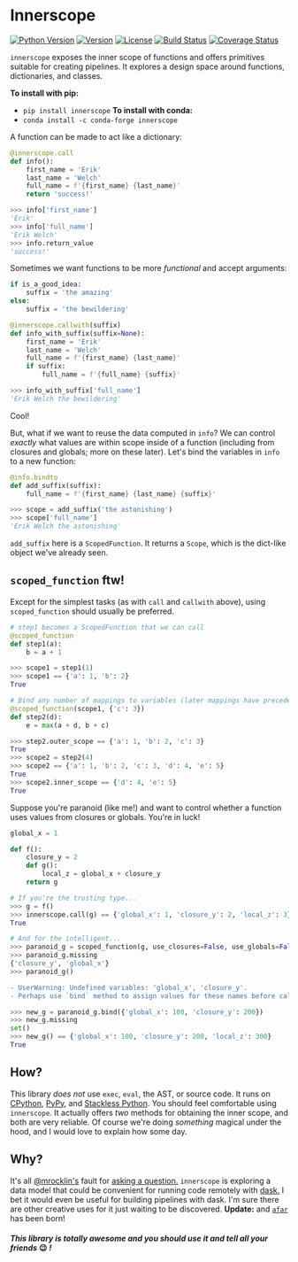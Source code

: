 # Innerscope

[![Python Version](https://img.shields.io/badge/python-3.7%20%7C%203.8%20%7C%203.9%20%7C%203.10%20%7C%203.11%20%7C%20PyPy-blue)](https://img.shields.io/badge/python-3.7%20%7C%203.8%20%7C%203.9%20%7C%203.10%20%7C%203.11%20%7C%20PyPy-blue)
[![Version](https://img.shields.io/pypi/v/innerscope.svg)](https://pypi.org/project/innerscope/)
[![License](https://img.shields.io/badge/License-BSD%203--Clause-blue.svg)](https://github.com/eriknw/innerscope/blob/master/LICENSE)
[![Build Status](https://github.com/eriknw/innerscope/workflows/Test/badge.svg)](https://github.com/eriknw/innerscope/actions)
[![Coverage Status](https://coveralls.io/repos/eriknw/innerscope/badge.svg?branch=master)](https://coveralls.io/r/eriknw/innerscope)

`innerscope` exposes the inner scope of functions and offers primitives suitable for creating pipelines.  It explores a design space around functions, dictionaries, and classes.

**To install with pip:**
- `pip install innerscope`
**To install with conda:**
- `conda install -c conda-forge innerscope`

A function can be made to act like a dictionary:
```python
@innerscope.call
def info():
    first_name = 'Erik'
    last_name = 'Welch'
    full_name = f'{first_name} {last_name}'
    return 'success!'

>>> info['first_name']
'Erik'
>>> info['full_name']
'Erik Welch'
>>> info.return_value
'success!'
```
Sometimes we want functions to be more *functional* and accept arguments:
```python
if is_a_good_idea:
    suffix = 'the amazing'
else:
    suffix = 'the bewildering'

@innerscope.callwith(suffix)
def info_with_suffix(suffix=None):
    first_name = 'Erik'
    last_name = 'Welch'
    full_name = f'{first_name} {last_name}'
    if suffix:
        full_name = f'{full_name} {suffix}'

>>> info_with_suffix['full_name']
'Erik Welch the bewildering'
```
Cool!

But, what if we want to reuse the data computed in `info`?  We can control *exactly* what values are within scope inside of a function (including from closures and globals; more on these later).  Let's bind the variables in `info` to a new function:
```python
@info.bindto
def add_suffix(suffix):
    full_name = f'{first_name} {last_name} {suffix}'

>>> scope = add_suffix('the astonishing')
>>> scope['full_name']
'Erik Welch the astonishing'
```
`add_suffix` here is a `ScopedFunction`.  It returns a `Scope`, which is the dict-like object we've already seen.

## `scoped_function` ftw!

Except for the simplest tasks (as with `call` and `callwith` above), using `scoped_function` should usually be preferred.

```python
# step1 becomes a ScopedFunction that we can call
@scoped_function
def step1(a):
    b = a + 1

>>> scope1 = step1(1)
>>> scope1 == {'a': 1, 'b': 2}
True

# Bind any number of mappings to variables (later mappings have precedence)
@scoped_function(scope1, {'c': 3})
def step2(d):
    e = max(a + d, b + c)

>>> step2.outer_scope == {'a': 1, 'b': 2, 'c': 3}
True
>>> scope2 = step2(4)
>>> scope2 == {'a': 1, 'b': 2, 'c': 3, 'd': 4, 'e': 5}
True
>>> scope2.inner_scope == {'d': 4, 'e': 5}
True
```
Suppose you're paranoid (like me!) and want to control whether a function uses values from closures or globals.  You're in luck!
```python
global_x = 1

def f():
    closure_y = 2
    def g():
        local_z = global_x + closure_y
    return g

# If you're the trusting type...
>>> g = f()
>>> innerscope.call(g) == {'global_x': 1, 'closure_y': 2, 'local_z': 3}
True

# And for the intelligent...
>>> paranoid_g = scoped_function(g, use_closures=False, use_globals=False)
>>> paranoid_g.missing
{'closure_y', 'global_x'}
>>> paranoid_g()
```
```diff
- UserWarning: Undefined variables: 'global_x', 'closure_y'.
- Perhaps use `bind` method to assign values for these names before calling.
```
```python
>>> new_g = paranoid_g.bind({'global_x': 100, 'closure_y': 200})
>>> new_g.missing
set()
>>> new_g() == {'global_x': 100, 'closure_y': 200, 'local_z': 300}
True
```
## How?
This library *does not* use `exec`, `eval`, the AST, or source code.  It runs on [CPython](https://www.python.org/), [PyPy](https://www.pypy.org/), and [Stackless Python](https://github.com/stackless-dev/stackless/wiki).  You should feel comfortable using `innerscope`.  It actually offers *two* methods for obtaining the inner scope, and both are very reliable.  Of course we're doing *something* magical under the hood, and I would love to explain how some day.

## Why?
It's all [@mrocklin's](https://github.com/mrocklin) fault for [asking a question.](https://github.com/dask/distributed/issues/4003)
`innerscope` is exploring a data model that could be convenient for running code remotely with [dask.](https://dask.org)
I bet it would even be useful for building pipelines with dask.  I'm sure there are other creative uses for it just waiting to be discovered. **Update:** and [`afar`](https://github.com/eriknw/afar) has been born!

#### *This library is totally awesome and you should use it and tell all your friends* 😉 *!*

